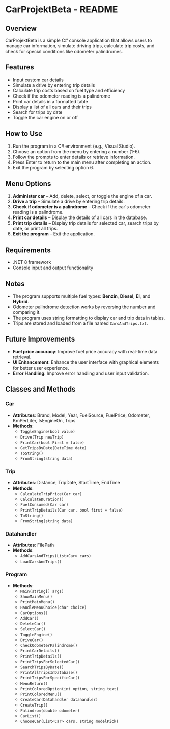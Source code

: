 # CarProjektBeta - README

## Overview
CarProjektBeta is a simple C# console application that allows users to manage car information, simulate driving trips, calculate trip costs, and check for special conditions like odometer palindromes.

## Features
- Input custom car details
- Simulate a drive by entering trip details
- Calculate trip costs based on fuel type and efficiency
- Check if the odometer reading is a palindrome
- Print car details in a formatted table
- Display a list of all cars and their trips
- Search for trips by date
- Toggle the car engine on or off

## How to Use
1. Run the program in a C# environment (e.g., Visual Studio).
2. Choose an option from the menu by entering a number (1-6).
3. Follow the prompts to enter details or retrieve information.
4. Press Enter to return to the main menu after completing an action.
5. Exit the program by selecting option 6.

## Menu Options
1. **Administer car** – Add, delete, select, or toggle the engine of a car.
2. **Drive a trip** – Simulate a drive by entering trip details.
3. **Check if odometer is a palindrome** – Check if the car's odometer reading is a palindrome.
4. **Print car details** – Display the details of all cars in the database.
5. **Print trip details** – Display trip details for selected car, search trips by date, or print all trips.
6. **Exit the program** – Exit the application.

## Requirements
- .NET 8 framework
- Console input and output functionality

## Notes
- The program supports multiple fuel types: **Benzin**, **Diesel**, **El**, and **Hybrid**.
- Odometer palindrome detection works by reversing the number and comparing it.
- The program uses string formatting to display car and trip data in tables.
- Trips are stored and loaded from a file named `CarsAndTrips.txt`.

## Future Improvements
- **Fuel price accuracy**: Improve fuel price accuracy with real-time data retrieval.
- **UI Enhancement**: Enhance the user interface with graphical elements for better user experience.
- **Error Handling**: Improve error handling and user input validation.

## Classes and Methods

### Car
- **Attributes**: Brand, Model, Year, FuelSource, FuelPrice, Odometer, KmPerLiter, IsEngineOn, Trips
- **Methods**: 
  - `ToggleEngine(bool value)`
  - `Drive(Trip newTrip)`
  - `PrintCar(bool First = false)`
  - `GetTripsByDate(DateTime date)`
  - `ToString()`
  - `FromString(string data)`

### Trip
- **Attributes**: Distance, TripDate, StartTime, EndTime
- **Methods**: 
  - `CalculateTripPrice(Car car)`
  - `CalculateDuration()`
  - `FuelConsumed(Car car)`
  - `PrintTripDetails(Car car, bool first = false)`
  - `ToString()`
  - `FromString(string data)`

### Datahandler
- **Attributes**: FilePath
- **Methods**: 
  - `AddCarsAndTrips(List<Car> cars)`
  - `LoadCarsAndTrips()`

### Program
- **Methods**: 
  - `Main(string[] args)`
  - `ShowMainMenu()`
  - `PrintMainMenu()`
  - `HandleMenuChoice(char choice)`
  - `CarOptions()`
  - `AddCar()`
  - `DeleteCar()`
  - `SelectCar()`
  - `ToggleEngine()`
  - `DriveCar()`
  - `CheckOdometerPalindrome()`
  - `PrintCarDetails()`
  - `PrintTripDetails()`
  - `PrintTripsForSelectedCar()`
  - `SearchTripsByDate()`
  - `PrintAllTripsInDatabase()`
  - `PrintTripsForSpecificCar()`
  - `MenuReturn()`
  - `PrintColoredOption(int option, string text)`
  - `PrintColoredMenu()`
  - `CreateCar(Datahandler datahandler)`
  - `CreateTrip()`
  - `Palindrom(double odometer)`
  - `CarList()`
  - `ChooseCar(List<Car> cars, string modelPick)`